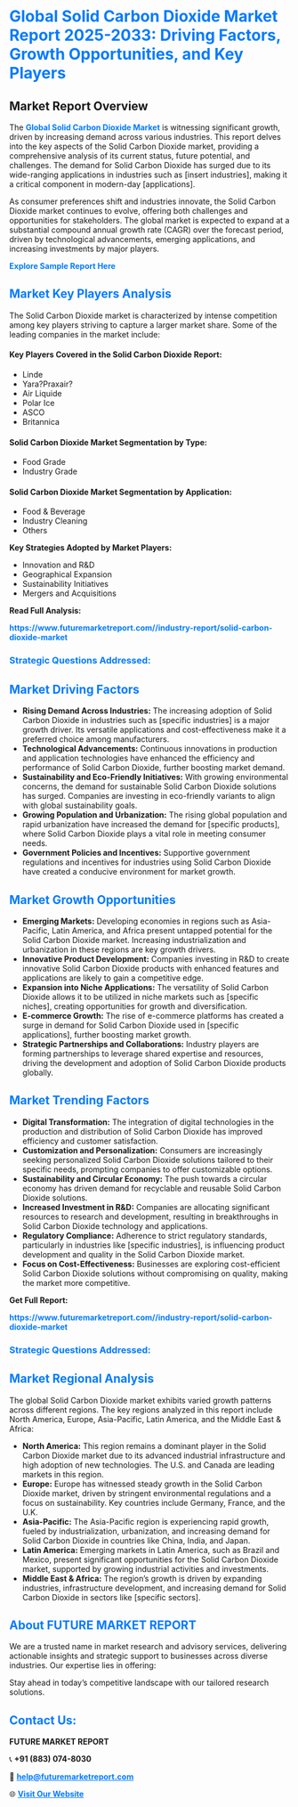 <h1 style="color: #007BFF;">Global Solid Carbon Dioxide Market Report 2025-2033: Driving Factors, Growth Opportunities, and Key Players</h1>

<section id="overview">
<h2>Market Report Overview</h2>
<p>The <a href="https://www.futuremarketreport.com//industry-report/solid-carbon-dioxide-market" style="color: #007BFF; text-decoration: none;"><strong>Global Solid Carbon Dioxide Market</strong></a> is witnessing significant growth, driven by increasing demand across various industries. This report delves into the key aspects of the Solid Carbon Dioxide market, providing a comprehensive analysis of its current status, future potential, and challenges. The demand for Solid Carbon Dioxide has surged due to its wide-ranging applications in industries such as [insert industries], making it a critical component in modern-day [applications].</p>
<p>As consumer preferences shift and industries innovate, the Solid Carbon Dioxide market continues to evolve, offering both challenges and opportunities for stakeholders. The global market is expected to expand at a substantial compound annual growth rate (CAGR) over the forecast period, driven by technological advancements, emerging applications, and increasing investments by major players.</p>
</section>

<section id="overview">
<p><a href="https://www.futuremarketreport.com//request-sample/reportId=57212" style="color: #007BFF; text-decoration: none;"><strong>Explore Sample Report Here</strong></a></p>
</section>

<section id="key-players">
<h2 style="color: #007BFF;">Market Key Players Analysis</h2>
<p>The Solid Carbon Dioxide market is characterized by intense competition among key players striving to capture a larger market share. Some of the leading companies in the market include:</p>
<h4>Key Players Covered in the Solid Carbon Dioxide Report:</h4>
<ul><li>Linde</li><li>Yara?Praxair?</li><li>Air Liquide</li><li>Polar Ice</li><li>ASCO</li><li>Britannica</li></ul>
<h4>Solid Carbon Dioxide Market Segmentation by Type:</h4>
<ul><li>Food Grade</li><li>Industry Grade</li></ul>

<h4>Solid Carbon Dioxide Market Segmentation by Application:</h4>
<ul><li>Food &amp; Beverage</li><li>Industry Cleaning</li><li>Others</li></ul>
<p><strong>Key Strategies Adopted by Market Players:</strong></p>
<ul>
<li>Innovation and R&D</li>
<li>Geographical Expansion</li>
<li>Sustainability Initiatives</li>
<li>Mergers and Acquisitions</li>
</ul>
</section>

<section>
<p><strong>Read Full Analysis: </strong></p><a href="https://www.futuremarketreport.com//industry-report/solid-carbon-dioxide-market" style="color: #007BFF; text-decoration: none;"><strong>https://www.futuremarketreport.com//industry-report/solid-carbon-dioxide-market</strong></a>
<h3 style="color: #007BFF;">Strategic Questions Addressed:</h3>
</section>

<section id="driving-factors">
<h2 style="color: #007BFF;">Market Driving Factors</h2>
<ul>
<li><strong>Rising Demand Across Industries:</strong> The increasing adoption of Solid Carbon Dioxide in industries such as [specific industries] is a major growth driver. Its versatile applications and cost-effectiveness make it a preferred choice among manufacturers.</li>
<li><strong>Technological Advancements:</strong> Continuous innovations in production and application technologies have enhanced the efficiency and performance of Solid Carbon Dioxide, further boosting market demand.</li>
<li><strong>Sustainability and Eco-Friendly Initiatives:</strong> With growing environmental concerns, the demand for sustainable Solid Carbon Dioxide solutions has surged. Companies are investing in eco-friendly variants to align with global sustainability goals.</li>
<li><strong>Growing Population and Urbanization:</strong> The rising global population and rapid urbanization have increased the demand for [specific products], where Solid Carbon Dioxide plays a vital role in meeting consumer needs.</li>
<li><strong>Government Policies and Incentives:</strong> Supportive government regulations and incentives for industries using Solid Carbon Dioxide have created a conducive environment for market growth.</li>
</ul>
</section>

<section id="growth-opportunities">
<h2 style="color: #007BFF;">Market Growth Opportunities</h2>
<ul>
<li><strong>Emerging Markets:</strong> Developing economies in regions such as Asia-Pacific, Latin America, and Africa present untapped potential for the Solid Carbon Dioxide market. Increasing industrialization and urbanization in these regions are key growth drivers.</li>
<li><strong>Innovative Product Development:</strong> Companies investing in R&D to create innovative Solid Carbon Dioxide products with enhanced features and applications are likely to gain a competitive edge.</li>
<li><strong>Expansion into Niche Applications:</strong> The versatility of Solid Carbon Dioxide allows it to be utilized in niche markets such as [specific niches], creating opportunities for growth and diversification.</li>
<li><strong>E-commerce Growth:</strong> The rise of e-commerce platforms has created a surge in demand for Solid Carbon Dioxide used in [specific applications], further boosting market growth.</li>
<li><strong>Strategic Partnerships and Collaborations:</strong> Industry players are forming partnerships to leverage shared expertise and resources, driving the development and adoption of Solid Carbon Dioxide products globally.</li>
</ul>
</section>

<section id="trending-factors">
<h2 style="color: #007BFF;">Market Trending Factors</h2>
<ul>
<li><strong>Digital Transformation:</strong> The integration of digital technologies in the production and distribution of Solid Carbon Dioxide has improved efficiency and customer satisfaction.</li>
<li><strong>Customization and Personalization:</strong> Consumers are increasingly seeking personalized Solid Carbon Dioxide solutions tailored to their specific needs, prompting companies to offer customizable options.</li>
<li><strong>Sustainability and Circular Economy:</strong> The push towards a circular economy has driven demand for recyclable and reusable Solid Carbon Dioxide solutions.</li>
<li><strong>Increased Investment in R&D:</strong> Companies are allocating significant resources to research and development, resulting in breakthroughs in Solid Carbon Dioxide technology and applications.</li>
<li><strong>Regulatory Compliance:</strong> Adherence to strict regulatory standards, particularly in industries like [specific industries], is influencing product development and quality in the Solid Carbon Dioxide market.</li>
<li><strong>Focus on Cost-Effectiveness:</strong> Businesses are exploring cost-efficient Solid Carbon Dioxide solutions without compromising on quality, making the market more competitive.</li>
</ul>
</section>

<section>
<p><strong>Get Full Report: </strong></p><a href="https://www.futuremarketreport.com//industry-report/solid-carbon-dioxide-market" style="color: #007BFF; text-decoration: none;"><strong>https://www.futuremarketreport.com//industry-report/solid-carbon-dioxide-market</strong></a>
<h3 style="color: #007BFF;">Strategic Questions Addressed:</h3>
</section>


<section id="regional-analysis">
<h2 style="color: #007BFF;">Market Regional Analysis</h2>
<p>The global Solid Carbon Dioxide market exhibits varied growth patterns across different regions. The key regions analyzed in this report include North America, Europe, Asia-Pacific, Latin America, and the Middle East & Africa:</p>
<ul>
<li><strong>North America:</strong> This region remains a dominant player in the Solid Carbon Dioxide market due to its advanced industrial infrastructure and high adoption of new technologies. The U.S. and Canada are leading markets in this region.</li>
<li><strong>Europe:</strong> Europe has witnessed steady growth in the Solid Carbon Dioxide market, driven by stringent environmental regulations and a focus on sustainability. Key countries include Germany, France, and the U.K.</li>
<li><strong>Asia-Pacific:</strong> The Asia-Pacific region is experiencing rapid growth, fueled by industrialization, urbanization, and increasing demand for Solid Carbon Dioxide in countries like China, India, and Japan.</li>
<li><strong>Latin America:</strong> Emerging markets in Latin America, such as Brazil and Mexico, present significant opportunities for the Solid Carbon Dioxide market, supported by growing industrial activities and investments.</li>
<li><strong>Middle East & Africa:</strong> The region’s growth is driven by expanding industries, infrastructure development, and increasing demand for Solid Carbon Dioxide in sectors like [specific sectors].</li>
</ul>
</section>

<footer>
<h2 style="color: #007BFF;">About FUTURE MARKET REPORT</h2>
<p>We are a trusted name in market research and advisory services, delivering actionable insights and strategic support to businesses across diverse industries. Our expertise lies in offering:</p>

<p>Stay ahead in today’s competitive landscape with our tailored research solutions.</p>

<h2 style="color: #007BFF;">Contact Us:</h2>
<p><strong>FUTURE MARKET REPORT</strong></p>
<p>📞 <strong>+91 (883) 074-8030</strong></p>
<p>📧 <strong><a href="mailto:help@futuremarketreport.com" style="color: #007BFF;">help@futuremarketreport.com</a></strong></p>
<p>🌐 <strong><a href="https://www.futuremarketreport.com/" style="color: #007BFF;">Visit Our Website</a></strong></p>
</footer>
